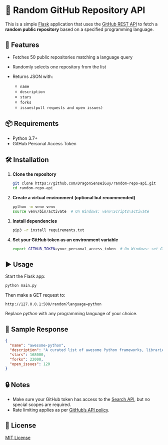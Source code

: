# 🔀 Random GitHub Repository API

This is a simple [Flask](https://flask.palletsprojects.com/en/stable/) application that uses the [GitHub REST API](https://docs.github.com/en/rest?apiVersion=2022-11-28) to fetch a **random public repository** based on a specified programming language.

## 🚀 Features

* Fetches 50 public repositories matching a language query
* Randomly selects one repository from the list
* Returns JSON with:

  * `name`
  * `description`
  * `stars`
  * `forks`
  * `issues(pull requests and open issues)`

## 📦 Requirements

* Python 3.7+
* GitHub Personal Access Token

## 🛠️ Installation

1. **Clone the repository**

   ```bash
   git clone https://github.com/DragonSenseiGuy/random-repo-api.git
   cd random-repo-api
   ```

2. **Create a virtual environment (optional but recommended)**

   ```bash
   python -m venv venv
   source venv/bin/activate  # On Windows: venv\Scripts\activate
   ```

3. **Install dependencies**

   ```bash
   pip3 -r install requirements.txt
   ```

4. **Set your GitHub token as an environment variable**

   ```bash
   export GITHUB_TOKEN=your_personal_access_token  # On Windows: set GITHUB_TOKEN=...
   ```

## ▶️ Usage

Start the Flask app:

```bash
python main.py
```

Then make a GET request to:

```
http://127.0.0.1:500/random?language=python
```

Replace *python* with any programming language of your choice.

## 🧪 Sample Response

```json
{
  "name": "awesome-python",
  "description": "A curated list of awesome Python frameworks, libraries, software and resources",
  "stars": 168000,
  "forks": 22000,
  "open_issues": 120
}
```

## 🔒 Notes

* Make sure your GitHub token has access to the [Search API](https://docs.github.com/en/rest/search/search?apiVersion=2022-11-28#search-repositories), but no special scopes are required.
* Rate limiting applies as per [GitHub’s API policy](https://docs.github.com/en/rest/using-the-rest-api/rate-limits-for-the-rest-api?apiVersion=2022-11-28).

## 📄 License

[MIT License](LICENSE)

